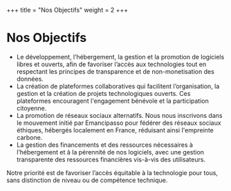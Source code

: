+++
title = "Nos Objectifs"
weight = 2
+++

# Nos Objectifs

*   Le développement, l’hébergement, la gestion et la promotion de logiciels libres et ouverts, afin de favoriser l’accès aux technologies tout en respectant les principes de transparence et de non-monetisation des données.
*   La création de plateformes collaboratives qui facilitent l’organisation, la gestion et la création de projets technologiques ouverts. Ces plateformes encouragent l'engagement bénévole et la participation citoyenne.
*   La promotion de réseaux sociaux alternatifs. Nous nous inscrivons dans le mouvement initié par Emancipasso pour fédérer des réseaux sociaux éthiques, hébergés localement en France, réduisant ainsi l'empreinte carbone.
*   La gestion des financements et des ressources nécessaires à l’hébergement et à la pérennité de nos logiciels, avec une gestion transparente des ressources financières vis-à-vis des utilisateurs.

Notre priorité est de favoriser l’accès équitable à la technologie pour tous, sans distinction de niveau ou de compétence technique.